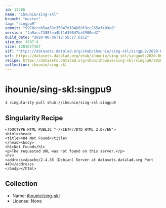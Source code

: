 ```yaml
---
id: 13265
name: "ihounie/sing-skl"
branch: "master"
tag: "singpu9"
commit: "9978cccb5aa58c35047df84869f9cc265af409e8"
version: "4a9acc7388fea4bf1d36047ba3980ed2"
build_date: "2020-06-06T12:58:27.615Z"
size_mb: 3637.0
size: 1201627167
sif: "https://datasets.datalad.org/shub/ihounie/sing-skl/singpu9/2020-06-06-9978cccb-4a9acc73/4a9acc7388fea4bf1d36047ba3980ed2.sif"
url: https://datasets.datalad.org/shub/ihounie/sing-skl/singpu9/2020-06-06-9978cccb-4a9acc73/
recipe: https://datasets.datalad.org/shub/ihounie/sing-skl/singpu9/2020-06-06-9978cccb-4a9acc73/Singularity
collection: ihounie/sing-skl
---
```


# ihounie/sing-skl:singpu9

```bash
$ singularity pull shub://ihounie/sing-skl:singpu9
```

## Singularity Recipe

```singularity
<!DOCTYPE HTML PUBLIC "-//IETF//DTD HTML 2.0//EN">
<html><head>
<title>404 Not Found</title>
</head><body>
<h1>Not Found</h1>
<p>The requested URL was not found on this server.</p>
<hr>
<address>Apache/2.4.38 (Debian) Server at datasets.datalad.org Port 443</address>
</body></html>
```

## Collection

 - Name: [ihounie/sing-skl](https://github.com/ihounie/sing-skl)
 - License: None

